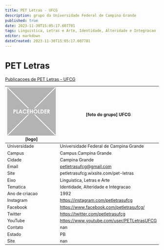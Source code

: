 ```yaml
---
title: PET Letras - UFCG
description: grupo da Universidade Federal de Campina Grande
published: true
date: 2023-11-30T15:05:17.607781
tags: Linguistica, Letras e Arte, Identidade, Alteridade e Integracao
editor: markdown
dateCreated: 2023-11-30T15:05:17.607781
---
```


# PET Letras

[Publicacoes de PET Letras - UFCG](/atividade/247PETLetrasUFCG/feed)

| ![placeholder.png](/placeholder.png) [logo] | [foto do grupo] UFCG         |
| ------------------------------------------- | ------------------------------------------------- |
| Universidade                                | Universidade Federal de Campina Grande      |
| Campus                                      | Campus Campina Grande            |
| Cidade                                      | Campina Grande             |
| Email                                       | petletrasufcg@gmail.com             |
| Site                                        | petletrasufcg.wixsite.com/pet-letras              |
| Eixo                                        | Linguistica, Letras e Arte              |
| Tematica                                    | Identidade, Alteridade e Integracao          |
| Ano de criacao                              | 1992        |
| Instagram                                   | https://instagram.com/petletrasufcg         |
| Facebook                                    | https://www.facebook.com/petletrasufcg/          |
| Twitter                                     | https://twitter.com/petletrasufcg           |
| YouTube                                     | https://www.youtube.com/user/PETLetrasUFCG           |
| Contato                                     | nan         |
| Estado                                      |  PB            |
| Site                                        | nan |
